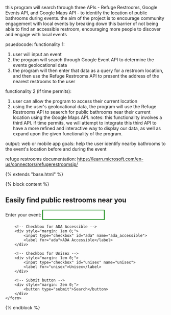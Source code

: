this program will search through three APIs - Refuge Restrooms, Google Events API, and Google Maps API - to identify
the location of public bathrooms during events. the aim of the project is to encourage community engagement with local
events by breaking down this barrier of not being able to find an accessible restroom, encouraging more people to discover
and engage with local events


psuedocode:
functionality 1:
1) user will input an event
2) the program will search through Google Event API to determine the events geolocational data
3) the program will then enter that data as a query for a restroom location, and then use the Refuge Restrooms API to present
the address of the nearest restrooms to the user

functionality 2 (if time permits):
1) user can allow the program to access their current location
2) using the user's geolocational data, the program will use the Refuge Restrooms API to seaerch for public bathrooms near
their current location using the Google Maps API.
notes: this functionality involves a third API. if time permits, we will attempt to integrate this third API to have a more
refined and interactive way to display our data, as well as expand upon the given functionality of the program.

output: web or mobile app
goals: help the user identify nearby bathrooms to the event's location before and during the event

refuge restrooms documentation: https://learn.microsoft.com/en-us/connectors/refugerestroomsip/


{% extends "base.html" %}

{% block content %}
<main>
    <h2>Easily find public restrooms near you</h2>
    <form action="/search" method="GET">
        <!-- Input for event -->
        <div style="margin: 1em 0;">
            <label for="event">Enter your event:</label>
            <input type="text" id="event" name="event" style="border: 2px solid green; padding: 0.5em;">
        </div>

        <!-- Checkbox for ADA Accessible -->
        <div style="margin: 1em 0;">
            <input type="checkbox" id="ada" name="ada_accessible">
            <label for="ada">ADA Accessible</label>
        </div>

        <!-- Checkbox for Unisex -->
        <div style="margin: 1em 0;">
            <input type="checkbox" id="unisex" name="unisex">
            <label for="unisex">Unisex</label>
        </div>

        <!-- Submit button -->
        <div style="margin: 2em 0;">
            <button type="submit">Search</button>
        </div>
    </form>
</main>
{% endblock %}
